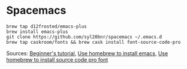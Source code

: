 # Spacemacs

```
brew tap d12frosted/emacs-plus
brew install emacs-plus
git clone https://github.com/syl20bnr/spacemacs ~/.emacs.d
brew tap caskroom/fonts && brew cask install font-source-code-pro
```

Sources: [Beginner's tutorial](https://github.com/syl20bnr/spacemacs/blob/master/doc/BEGINNERS_TUTORIAL.org), [Use homebrew to install emacs](https://github.com/syl20bnr/spacemacs#macos), [Use homebrew to install source code pro font](https://github.com/adobe-fonts/source-code-pro#font-installation-instructions)
